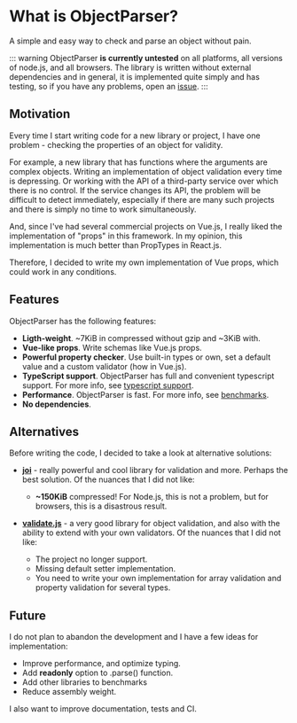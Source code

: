# What is ObjectParser?

A simple and easy way to check and parse an object without pain.

::: warning
ObjectParser **is currently untested** on all platforms, all versions of node.js, and all browsers. The library is written without external dependencies and in general, it is implemented quite simply and has testing, so if you have any problems, open an [issue](https://github.com/dmitrytavern/dtavern-object-parser/issues/new).
:::

## Motivation

Every time I start writing code for a new library or project, I have one problem - checking the properties of an object for validity.

For example, a new library that has functions where the arguments are complex objects. Writing an implementation of object validation every time is depressing. Or working with the API of a third-party service over which there is no control. If the service changes its API, the problem will be difficult to detect immediately, especially if there are many such projects and there is simply no time to work simultaneously.

And, since I've had several commercial projects on Vue.js, I really liked the implementation of "props" in this framework. In my opinion, this implementation is much better than PropTypes in React.js.

Therefore, I decided to write my own implementation of Vue props, which could work in any conditions.

## Features

ObjectParser has the following features:

- **Ligth-weight**. ~7KiB in compressed without gzip and ~3KiB with.
- **Vue-like props**. Write schemas like Vue.js props.
- **Powerful property checker**. Use built-in types or own, set a default value and a custom validator (how in Vue.js).
- **TypeScript support**. ObjectParser has full and convenient typescript support. For more info, see [typescript support](./advanced/typescript.md).
- **Performance**. ObjectParser is fast. For more info, see [benchmarks](./advanced/benchmarks.md).
- **No dependencies**.

## Alternatives

Before writing the code, I decided to take a look at alternative solutions:

- **[joi](https://github.com/hapijs/joi)** - really powerful and cool library for validation and more. Perhaps the best solution. Of the nuances that I did not like:

  - **~150KiB** compressed! For Node.js, this is not a problem, but for browsers, this is a disastrous result.

- **[validate.js](https://github.com/ansman/validate.js)** - a very good library for object validation, and also with the ability to extend with your own validators. Of the nuances that I did not like:

  - The project no longer support.
  - Missing default setter implementation.
  - You need to write your own implementation for array validation and property validation for several types.

## Future

I do not plan to abandon the development and I have a few ideas for implementation:

- Improve performance, and optimize typing.
- Add **readonly** option to .parse() function.
- Add other libraries to benchmarks
- Reduce assembly weight.

I also want to improve documentation, tests and CI.
